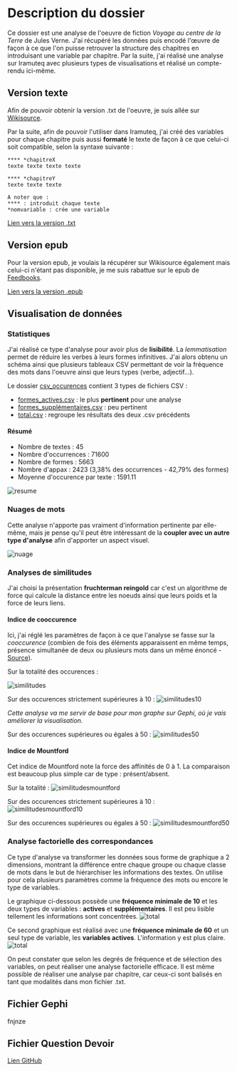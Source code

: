 # Description du dossier

Ce dossier est une analyse de l'oeuvre de fiction *Voyage au centre de la Terre* de Jules Verne. J'ai récupéré les données puis encodé l'œuvre de façon à ce que l'on puisse retrouver la structure des chapitres en introduisant une variable par chapitre. Par la suite, j'ai réalisé une analyse sur Iramuteq avec plusieurs types de visualisations et réalisé un compte-rendu ici-même.

## Version texte

Afin de pouvoir obtenir la version .txt de l'oeuvre, je suis allée sur [Wikisource](https://fr.wikisource.org/wiki/Voyage_au_centre_de_la_Terre/Texte_entier).

Par la suite, afin de pouvoir l'utiliser dans Iramuteq, j'ai créé des variables pour chaque chapitre puis aussi __formaté__ le texte de façon à ce que celui-ci soit compatible, selon la syntaxe suivante :

~~~~
**** *chapitreX
texte texte texte texte

**** *chapitreY
texte texte texte

A noter que :
**** : introduit chaque texte
*nomvariable : crée une variable
~~~~

[Lien vers la version .txt](https://github.com/belzepaf/Melanie_AUBRY_voyageaucentredelaterre/blob/master/voyageaucentredelaterreencode.txt)

## Version epub

Pour la version epub, je voulais la récupérer sur Wikisource également mais celui-ci n'étant pas disponible, je me suis rabattue sur le epub de [Feedbooks](http://fr.feedbooks.com/book/1474/voyage-au-centre-de-la-terre).

[Lien vers la version .epub](https://github.com/belzepaf/Melanie_AUBRY_voyageaucentredelaterre/blob/master/Jules_Verne_Voyage_au_centre_de_la_Terre.epub)

## Visualisation de données

### Statistiques

J'ai réalisé ce type d'analyse pour avoir plus de __lisibilité__. La *lemmatisation* permet de réduire les verbes à leurs formes infinitives. J'ai alors obtenu un schéma ainsi que plusieurs tableaux CSV permettant de voir la fréquence des mots dans l'oeuvre ainsi que leurs types (verbe, adjectif...).

Le dossier [csv_occurences](https://github.com/belzepaf/Melanie_AUBRY_voyageaucentredelaterre/tree/master/csv_occurences) contient 3 types de fichiers CSV :
* [formes_actives.csv](https://github.com/belzepaf/Melanie_AUBRY_voyageaucentredelaterre/blob/master/csv_occurences/formes_actives.csv) : le plus __pertinent__ pour une analyse
* [formes_supplémentaires.csv](https://github.com/belzepaf/Melanie_AUBRY_voyageaucentredelaterre/blob/master/csv_occurences/formes_suppl%C3%A9mentaires.csv) : peu pertinent
* [total.csv](https://github.com/belzepaf/Melanie_AUBRY_voyageaucentredelaterre/blob/master/csv_occurences/total.csv) : regroupe les résultats des deux .csv précédents

#### Résumé

* Nombre de textes : 45
* Nombre d'occurrences : 71600
* Nombre de formes : 5663
* Nombre d'appax : 2423 (3,38% des occurrences - 42,79% des formes)
* Moyenne d'occurence par texte : 1591.11

![resume](https://github.com/belzepaf/Melanie_AUBRY_voyageaucentredelaterre/blob/master/visualisation/resume.PNG)

### Nuages de mots

Cette analyse n'apporte pas vraiment d'information pertinente par elle-même, mais je pense qu'il peut être intéressant de la __coupler avec un autre type d'analyse__ afin d'apporter un aspect visuel.

![nuage](https://github.com/belzepaf/Melanie_AUBRY_voyageaucentredelaterre/blob/master/visualisation/nuage_1.png)

### Analyses de similitudes

J'ai choisi la présentation __fruchterman reingold__ car c'est un algorithme de force qui calcule la distance entre les noeuds ainsi que leurs poids et la force de leurs liens.

#### Indice de cooccurence

Ici, j'ai réglé les paramètres de façon à ce que l'analyse se fasse sur la *cooccurence* (combien de fois des éléments apparaissent en même temps, présence simultanée de deux ou plusieurs mots dans un même énoncé - [Source](https://fr.wikipedia.org/wiki/Cooccurrence)). 

Sur la totalité des occurences :

![similitudes](https://github.com/belzepaf/Melanie_AUBRY_voyageaucentredelaterre/blob/master/visualisation/graph_simi_1.png)

Sur des occurences strictement supérieures à 10 :
![similitudes10](https://github.com/belzepaf/Melanie_AUBRY_voyageaucentredelaterre/blob/master/visualisation/graph_simi_10.png)

*Cette analyse va me servir de base pour mon graphe sur Gephi, où je vais améliorer la visualisation.*

Sur des occurences supérieures ou égales à 50 :
![similitudes50](https://github.com/belzepaf/Melanie_AUBRY_voyageaucentredelaterre/blob/master/visualisation/graph_simi_50.png)

#### Indice de Mountford

Cet indice de Mountford note la force des affinités de 0 à 1. La comparaison est beaucoup plus simple car de type : présent/absent.

Sur la totalité :
![similitudesmountford](https://github.com/belzepaf/Melanie_AUBRY_voyageaucentredelaterre/blob/master/visualisation/graph_simi_mountford.png)

Sur des occurences strictement supérieures à 10 :
![similitudesmountford10](https://github.com/belzepaf/Melanie_AUBRY_voyageaucentredelaterre/blob/master/visualisation/graph_simi_mountford10.png)

Sur des occurences supérieures ou égales à 50 :
![similitudesmountford50](https://github.com/belzepaf/Melanie_AUBRY_voyageaucentredelaterre/blob/master/visualisation/graph_simi_mountford50.png)

### Analyse factorielle des correspondances

Ce type d'analyse va transformer les données sous forme de graphique a 2 dimensions, montrant la différence entre chaque groupe ou chaque classe de mots dans le but de hiérarchiser les informations des textes. On utilise pour cela plusieurs paramètres comme la fréquence des mots ou encore le type de variables.

Le graphique ci-dessous possède une __fréquence minimale de 10__ et les deux types de variables : __actives__ et __supplémentaires__. Il est peu lisible tellement les informations sont concentrées.
![total](https://github.com/belzepaf/Melanie_AUBRY_voyageaucentredelaterre/blob/master/visualisation/afcf_row.png)

Ce second graphique est réalisé avec une __fréquence minimale de 60__ et un seul type de variable, les __variables actives__. L'information y est plus claire.
![total](https://github.com/belzepaf/Melanie_AUBRY_voyageaucentredelaterre/blob/master/visualisation/afcf_row10.png)

On peut constater que selon les degrés de fréquence et de sélection des variables, on peut réaliser une analyse factorielle efficace. Il est même possible de réaliser une analyse par chapitre, car ceux-ci sont balisés en tant que modalités dans mon fichier .txt.

## Fichier Gephi

fnjnze

## Fichier Question Devoir

[Lien GitHub](https://github.com/belzepaf/Melanie_AUBRY_voyageaucentredelaterre/blob/master/question.md)
